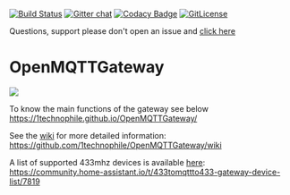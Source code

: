 [![Build Status](https://travis-ci.org/1technophile/OpenMQTTGateway.svg?branch=master)](https://travis-ci.org/1technophile/OpenMQTTGateway)
[![Gitter chat](https://img.shields.io/gitter/room/nwjs/nw.js.svg)](https://gitter.im/OpenMQTTGateway/Questions_support)
[![Codacy Badge](https://api.codacy.com/project/badge/Grade/943c9b639b68441dae8e29ee39977ab2)](https://www.codacy.com/app/1technophile/OpenMQTTGateway?utm_source=github.com&utm_medium=referral&utm_content=1technophile/OpenMQTTGateway&utm_campaign=badger)
[![GitLicense](https://gitlicense.com/badge/1technophile/OpenMQTTGateway)](https://gitlicense.com/license/1technophile/OpenMQTTGateway)

Questions, support please don't open an issue and [click here](https://gitter.im/OpenMQTTGateway/Questions_support)

# OpenMQTTGateway
[![](https://github.com/1technophile/OpenMQTTGateway/blob/master/img/OpenMQTTGateway.jpg)](https://github.com/1technophile/OpenMQTTGateway/wiki)

To know the main functions of the gateway see below
https://1technophile.github.io/OpenMQTTGateway/

See the [wiki](https://github.com/1technophile/OpenMQTTGateway/wiki) for more detailed information:  
https://github.com/1technophile/OpenMQTTGateway/wiki

A list of supported 433mhz devices is available [here](https://community.home-assistant.io/t/433tomqttto433-gateway-device-list/7819):  
https://community.home-assistant.io/t/433tomqttto433-gateway-device-list/7819
